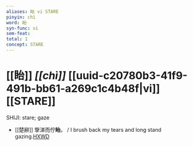 ```yaml
---
aliases: 眙 vi STARE
pinyin: chì
word: 眙
syn-func: vi
sem-feat: 
total: 1
concept: STARE 
---
```

# [[眙]] *[[chì]]*  [[uuid-c20780b3-41f9-491b-bb61-a269c1c4b48f|vi]] [[STARE]]
SHIJI: stare; gaze
 - [[楚辭]] 擥涕而佇**眙**。 / I brush back my tears and long stand gazing.[HXWD](https://hxwd.org/textview.html?location=KR4a0001_tls_004-30a.3)